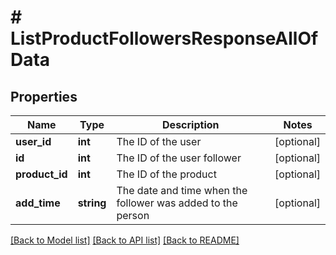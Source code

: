 # # ListProductFollowersResponseAllOfData

## Properties

Name | Type | Description | Notes
------------ | ------------- | ------------- | -------------
**user_id** | **int** | The ID of the user | [optional]
**id** | **int** | The ID of the user follower | [optional]
**product_id** | **int** | The ID of the product | [optional]
**add_time** | **string** | The date and time when the follower was added to the person | [optional]

[[Back to Model list]](../README.md#documentation-for-models) [[Back to API list]](../README.md#documentation-for-api-endpoints) [[Back to README]](../README.md)
